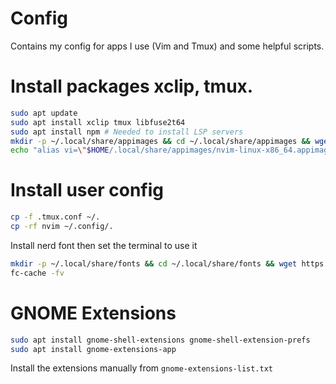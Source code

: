# Config
Contains my config for apps I use (Vim and Tmux) and some helpful scripts. 

# Install packages xclip, tmux.

```bash
sudo apt update
sudo apt install xclip tmux libfuse2t64
sudo apt install npm # Needed to install LSP servers
mkdir -p ~/.local/share/appimages && cd ~/.local/share/appimages && wget https://github.com/neovim/neovim/releases/download/stable/nvim-linux-x86_64.appimage && chmod +x nvim-linux-x86_64.appimage
echo "alias vi=\"$HOME/.local/share/appimages/nvim-linux-x86_64.appimage\"" >> ~/.bash_aliases && echo "alias vim=\"$HOME/.local/share/appimages/nvim-linux-x86_64.appimage\"" >> ~/.bash_aliases
 ```

# Install user config

```bash
cp -f .tmux.conf ~/.
cp -rf nvim ~/.config/.
```

Install nerd font then set the terminal to use it

```bash
mkdir -p ~/.local/share/fonts && cd ~/.local/share/fonts && wget https://github.com/ryanoasis/nerd-fonts/releases/download/v3.3.0/DejaVuSansMono.zip && unzip DejaVuSansMono.zip && rm *.zip
fc-cache -fv
```

# GNOME Extensions

```bash
sudo apt install gnome-shell-extensions gnome-shell-extension-prefs
sudo apt install gnome-extensions-app
```

Install the extensions manually from `gnome-extensions-list.txt`


